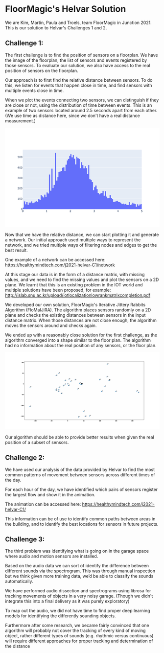 # FloorMagic's Helvar Solution

We are Kim, Martin, Paula and Troels, team FloorMagic in Junction 2021. This is our solution to Helvar's Challenges 1 and 2.

## Challenge 1:

The first challenge is to find the position of sensors on a floorplan. We have the image of the floorplan, the list of sensors and events registered by those sensors. To evaluate our solution, we also have access to the real position of sensors on the floorplan.

Our approach is to first find the relative distance between sensors. To do this, we listen for events that happen close in time, and find sensors with multiple events close in time.

When we plot the events connecting two sensors, we can distinguish if they are close or not, using the distribution of time between events. This is an example of two sensors located around 2.5 seconds apart from each other. (We use time as distance here, since we don't have a real distance measurement.)

![](distance_sensors.png)

Now that we have the relative distance, we can start plotting it and generate a network. Our initial approach used multiple ways to represent the network, and we tried multiple ways of filtering nodes and edges to get the best result.

One example of a network can be accessed here: https://healthymindtech.com/j2021-helvar-C1/network

At this stage our data is in the form of a distance matrix, with missing values, and we need to find the missing values and plot the sensors on a 2D plane. We learnt that this is an existing problem in the IOT world and multiple solutions have been proposed, for example: http://islab.snu.ac.kr/upload/iotlocalizationlowrankmatrixcompletion.pdf

We developed our own solution, FloorMagic's Iterative Jittery Rabbits Algorithm (FloMaIJiRA). The algorithm places sensors randomly on a 2D plane and checks the existing distances between sensors in the input distance matrix. When those distances are not close enough, the algorithm moves the sensors around and checks again.

We ended up with a reasonably close solution for the first challenge, as the algorithm converged into a shape similar to the floor plan. The algorithm had no information about the real position of any sensors, or the floor plan.

![](gd.gif)

Our algorithm should be able to provide better results when given the real position of a subset of sensors.

## Challenge 2:

We have used our analysis of the data provided by Helvar to find the most common patterns of movement between sensors across different times of the day. 

For each hour of the day, we have identified which pairs of sensors register the largest flow and show it in the animation.

The animation can be accessed here: https://healthymindtech.com/j2021-helvar-C1/

This information can be of use to identify common paths between areas in the building, and to identify the best locations for sensors in future projects.

## Challenge 3:

The third problem was identifying what is going on in the garage space where audio and motion sensors are installed. 

Based on the audio data we can sort of identify the difference between different sounds via the spectrogram. This was through manual inspection but we think given more training data, we’d be able to classify the sounds automatically.

We have performed audio dissection and spectrograms using librosa for tracking movements of objects in a very noisy garage. (Though we didn't integrate this into a final delivery as it was purely exploratory)

To map out the audio, we did not have time to find proper deep learning models for identifying the differently sounding objects. 

Furthermore after some research, we became fairly convinced that one algorithm will probably not cover the tracking of every kind of moving object, rather different types of sounds (e.g. rhythmic versus continuous) will require different approaches for proper tracking and determination of the distance 
